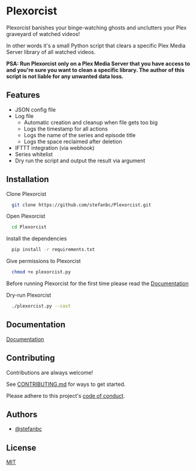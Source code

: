 
# Plexorcist

Plexorcist banishes your binge-watching ghosts and unclutters your Plex graveyard of watched videos!

In other words it's a small Python script that clears a specific Plex Media Server library of all watched videos.

**PSA: Run Plexorcist only on a Plex Media Server that you have access to and you're sure you want to clean a specific library. The author of this script is not liable for any unwanted data loss.**


## Features

- JSON config file
- Log file
    - Automatic creation and cleanup when file gets too big
    - Logs the timestamp for all actions
    - Logs the name of the series and episode title
    - Logs the space reclaimed after deletion
- IFTTT integration (via webhook)
- Series whitelist
- Dry run the script and output the result via argument


## Installation

Clone Plexorcist

```bash
  git clone https://github.com/stefanbc/Plexorcist.git
```

Open Plexorcist

```bash
  cd Plexorcist
```

Install the dependencies

```bash
  pip install -r requirements.txt
```

Give permissions to Plexorcist

```bash
  chmod +x plexorcist.py
```

Before running Plexorcist for the first time please read the [Documentation](#documentation)

Dry-run Plexorcist

```bash
  ./plexorcist.py --cast
```


## Documentation

[Documentation](https://github.com/stefanbc/Plexorcist/wiki)


## Contributing

Contributions are always welcome!

See [CONTRIBUTING.md](https://github.com/stefanbc/Plexorcist/blob/main/CONTRIBUTING.md) for ways to get started.

Please adhere to this project's [code of conduct](https://github.com/stefanbc/Plexorcist/blob/main/CODE_OF_CONDUCT.md).


## Authors

- [@stefanbc](https://www.github.com/stefanbc)


## License

[MIT](https://github.com/stefanbc/Plexorcist/blob/main/LICENSE)